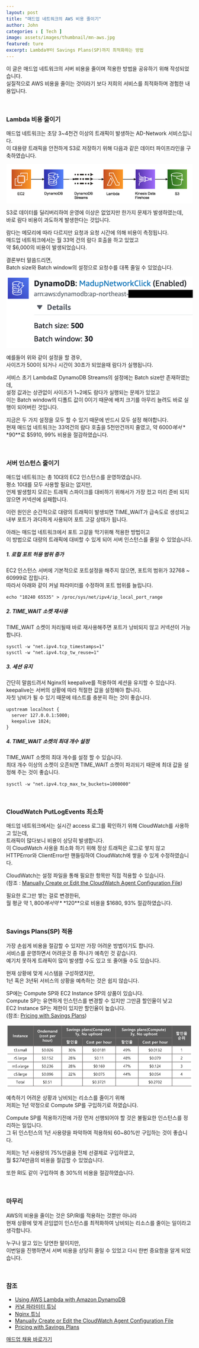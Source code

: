```yaml
---
layout: post
title: "매드업 네트워크의 AWS 비용 줄이기"
author: John
categories : [ Tech ]
image: assets/images/thumbnail/mn-aws.jpg
featured: ture
excerpt: Lambda부터 Savings Plans(SP)까지 최적화하는 방법
---
```

이 글은 매드업 네트워크의 서버 비용을 줄이며 적용한 방법을 공유하기 위해 작성되었습니다.  
실질적으로 AWS 비용을 줄이는 것이라기 보다 저희의 서비스를 최적화하며 경험한 내용입니다.  

<br/>

### Lambda 비용 줄이기
매드업 네트워크는 초당 3~4천건 이상의 트래픽이 발생하는 AD-Network 서비스입니다.  
이 대용량 트래픽을 안전하게 S3로 저장하기 위해 다음과 같은 데이터 파이프라인을 구축하였습니다.

<img style="display:block;margin:0 auto;" src="../assets/images/mn-aws/1.png">

S3로 데이터를 딜리버리하여 운영에 이상은 없었지만 한가지 문제가 발생하였는데,  
바로 람다 비용이 과도하게 발생한다는 것입니다.

람다는 메모리에 따라 다르지만 요청과 요청 시간에 의해 비용이 측정됩니다.  
매드업 네트워크에서는 월 33억 건의 람다 호출을 하고 있었고  
약 $6,000의 비용이 발생되었습니다.

결론부터 말씀드리면,  
Batch size와 Batch window의 설정으로 요청수를 대폭 줄일 수 있었습니다.

<img style="display:block;margin:0 auto;" src="../assets/images/mn-aws/2.png">

예를들어 위와 같이 설정을 할 경우,  
사이즈가 500이 되거나 시간이 30초가 되었을때 람다가 실행됩니다.

서비스 초기 Lambda로 DynamoDB Streams의 설정에는 Batch size만 존재하였는데,  
설정 값과는 상관없이 사이즈가 1~2에도 람다가 실행되는 문제가 있었고  
이는 Batch window의 디폴트 값이 0이기 때문에 배치 크기를 아무리 늘려도 바로 실행이 되어버린 것입니다.

지금은 두 가지 설정을 모두 할 수 있기 때문에 반드시 모두 설정 해야합니다.  
현재 매드업 네트워크는 33억건의 람다 호출을 5천만건까지 줄였고, 약 $6000에서 **$90**로 $5910, 99% 비용을 절감하였습니다.  

<br/>

### 서버 인스턴스 줄이기
매드업 네트워크는 총 10대의 EC2 인스턴스를 운영하였습니다.  
평소 10대를 모두 사용할 필요는 없지만,  
언제 발생할지 모르는 트래픽 스파이크를 대비하기 위해서가 가장 컸고 미리 준비 되지 않으면 커넥션에 실패합니다.

이런 원인은 순간적으로 대량의 트래픽이 발생되면 TIME_WAIT가 급속도로 생성되고 내부 포트가 과다하게 사용되어 포트 고갈 상태가 됩니다.

아래는 매드업 네트워크에서 포트 고갈을 막기위해 적용한 방법이고  
이 방법으로 대량의 트래픽에 대비할 수 있게 되어 서버 인스턴스를 줄일 수 있었습니다.  

##### 1. 로컬 포트 허용 범위 증가
EC2 인스턴스 서버에 기본적으로 포트설정을 해주지 않으면, 포트의 범위가 32768 ~ 60999로 잡힙니다.  
따라서 아래와 같이 커널 파라미터를 수정하여 포트 범위를 늘립니다.
```
echo "10240 65535" > /proc/sys/net/ipv4/ip_local_port_range
```

##### 2. TIME_WAIT 소켓 재사용
TIME_WAIT 소켓이 처리될때 바로 재사용해주면 포트가 낭비되지 않고 커넥션이 가능합니다.
```
sysctl -w "net.ipv4.tcp_timestamps=1"
sysctl -w "net.ipv4.tcp_tw_reuse=1"
```

##### 3. 세션 유지
간단히 말씀드려서 Nginx의 keepalive를 적용하여 세션을 유지할 수 있습니다.  
keepalive는 서버의 상황에 따라 적절한 값을 설정해야 합니다.  
자칫 낭비가 될 수 있기 때문에 테스트를 충분히 하는 것이 좋습니다.
```
upstream localhost {
  server 127.0.0.1:5000;
  keepalive 1024;
}
```

##### 4. TIME_WAIT 소켓의 최대 개수 설정
TIME_WAIT 소켓의 최대 개수를 설정 할 수 있습니다.  
최대 개수 이상의 소켓이 오픈되면 TIME_WAIT 소켓이 파괴되기 때문에 최대 값을 설정해 주는 것이 좋습니다.
```
sysctl -w "net.ipv4.tcp_max_tw_buckets=1000000"
```

<br/>

### CloudWatch PutLogEvents 최소화
매드업 네트워크에서는 실시간 access 로그를 확인하기 위해 CloudWatch를 사용하고 있는데,  
트래픽이 많다보니 비용이 상당히 발생합니다.  
이 CloudWatch 사용을 최소화 하기 위해 정상 트래픽은 로그로 쌓지 않고  
HTTPError와 ClientError만 핸들링하여 CloudWatch에 쌓을 수 있게 수정하였습니다.

CloudWatch는 설정 파일을 통해 필요한 항목만 직접 적용할 수 있습니다.  
(참조 : [Manually Create or Edit the CloudWatch Agent Configuration File](https://docs.aws.amazon.com/AmazonCloudWatch/latest/monitoring/CloudWatch-Agent-Configuration-File-Details.html))

필요한 로그만 쌓는 걸로 변경한뒤,  
월 평균 약 $1,800에서 약 **$120**으로 비용을 $1680, 93% 절감하였습니다.  

<br/>

### Savings Plans(SP) 적용
가장 손쉽게 비용을 절감할 수 있지만 가장 어려운 방법이기도 합니다.  
서비스를 운영하면서 어려운것 중 하나가 예측인 것 같습니다.  
예기치 못하게 트래픽이 많이 발생할 수도 있고 또 줄어들 수도 있습니다.

현재 상황에 맞게 시스템을 구성하였지만,  
1년 혹은 3년뒤 서비스의 상황을 예측하는 것은 쉽지 않습니다.

SP에는 Compute SP와 EC2 Instance SP의 상품이 있습니다.  
Compute SP는 유연하게 인스턴스를 변경할 수 있지만 그만큼 할인율이 낮고  
EC2 Instance SP는 제한이 있지만 할인율이 높습니다.  
(참조: [Pricing with Savings Plans](https://aws.amazon.com/savingsplans/pricing/?nc1=h_ls))

<img style="display:block;margin:0 auto;" src="../assets/images/mn-aws/3.png">

예측하기 어려운 상황과 낭비되는 리소스를 줄이기 위해  
저희는 1년 약정으로 Compute SP를 구입하기로 하였습니다.

Compute SP를 적용하기전에 가장 먼저 선행되어야 할 것은 불필요한 인스턴스를 정리하는 일입니다.  
그 뒤 인스턴스의 1년 사용량을 파악하여 적용하되 60~80%만 구입하는 것이 좋습니다.

저희는 1년 사용량의 75%만큼을 전체 선결제로 구입하였고,  
월 $274만큼의 비용을 절감할 수 있었습니다.

또한 RI도 같이 구입하여 총 30%의 비용을 절감하였습니다.  

<br/>

### 마무리
AWS의 비용을 줄이는 것은 SP/RI를 적용하는 것뿐만 아니라  
현재 상황에 맞게 끈임없이 인스턴스를 최적화하여 낭비되는 리소스를 줄이는 일이라고 생각합니다.

누구나 알고 있는 당연한 말이지만,  
이번일을 진행하면서 서버 비용을 상당히 줄일 수 있었고 다시 한번 중요함을 알게 되었습니다.  

<br/>

### 참조

* [Using AWS Lambda with Amazon DynamoDB](https://docs.aws.amazon.com/lambda/latest/dg/with-ddb.html)  
* [커널 파라미터 튜닝](https://jojoldu.tistory.com/319?category=777282)  
* [Nginx 튜닝](https://jojoldu.tistory.com/322?category=777282)  
* [Manually Create or Edit the CloudWatch Agent Configuration File](https://docs.aws.amazon.com/AmazonCloudWatch/latest/monitoring/CloudWatch-Agent-Configuration-File-Details.html)  
* [Pricing with Savings Plans](https://aws.amazon.com/savingsplans/pricing/?nc1=h_ls)

[매드업 채용 바로가기](https://www.notion.so/maduphr/f5cafd7a9ab645889a843dcb2bc8605e)
